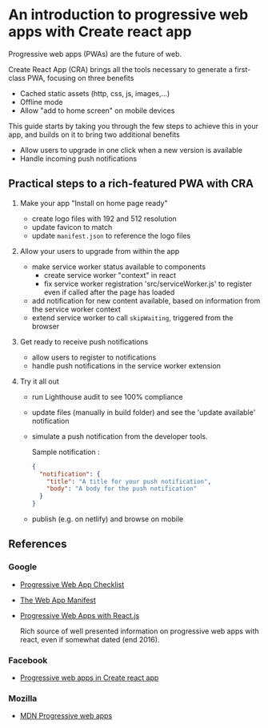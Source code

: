 # An introduction to progressive web apps with Create react app

Progressive web apps (PWAs) are the future of web.

Create React App (CRA) brings all the tools necessary to generate a first-class PWA, focusing on three benefits

- Cached static assets (http, css, js, images,...)
- Offline mode
- Allow "add to home screen" on mobile devices

This guide starts by taking you through the few steps to achieve this in your app, and builds on it to bring two additional benefits

- Allow users to upgrade in one click when a new version is available
- Handle incoming push notifications

## Practical steps to a rich-featured PWA with CRA

1. Make your app "Install on home page ready"

   - create logo files with 192 and 512 resolution
   - update favicon to match
   - update `manifest.json` to reference the logo files

2. Allow your users to upgrade from within the app

   - make service worker status available to components
     - create service worker "context" in react
     - fix service worker registration 'src/serviceWorker.js' to register even if called after the page has loaded
   - add notification for new content available, based on information from the service worker context
   - extend service worker to call `skipWaiting`, triggered from the browser

3. Get ready to receive push notifications

   - allow users to register to notifications
   - handle push notifications in the service worker extension

4. Try it all out

   - run Lighthouse audit to see 100% compliance
   - update files (manually in build folder) and see the 'update available' notification
   - simulate a push notification from the developer tools.

     Sample notification :

     ```json
     {
       "notification": {
         "title": "A title for your push notification",
         "body": "A body for the push notification"
       }
     }
     ```

   - publish (e.g. on netlify) and browse on mobile

## References

### Google

- [Progressive Web App Checklist](https://developers.google.com/web/progressive-web-apps/checklist)
- [The Web App Manifest](https://developers.google.com/web/fundamentals/web-app-manifest/)
- [Progressive Web Apps with React.js](https://medium.com/@addyosmani/progressive-web-apps-with-react-js-part-i-introduction-50679aef2b12)

  Rich source of well presented information on progressive web apps with react, even if somewhat dated (end 2016).

### Facebook

- [Progressive web apps in Create react app](https://facebook.github.io/create-react-app/docs/making-a-progressive-web-app)

### Mozilla

- [MDN Progressive web apps](https://developer.mozilla.org/en-US/docs/Web/Progressive_web_apps)
